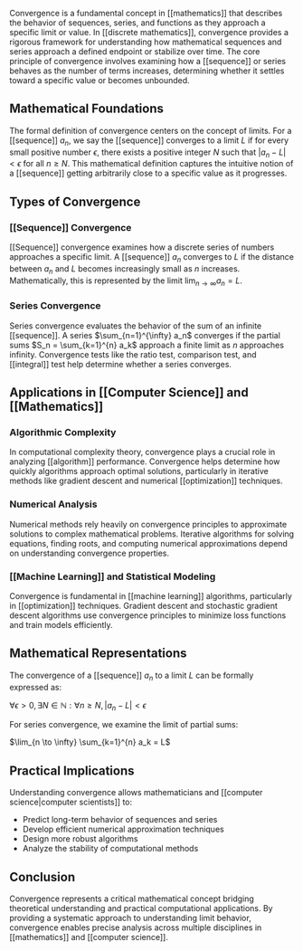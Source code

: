 Convergence is a fundamental concept in [[mathematics]] that describes the behavior of sequences, series, and functions as they approach a specific limit or value. In [[discrete mathematics]], convergence provides a rigorous framework for understanding how mathematical sequences and series approach a defined endpoint or stabilize over time. The core principle of convergence involves examining how a [[sequence]] or series behaves as the number of terms increases, determining whether it settles toward a specific value or becomes unbounded.

## Mathematical Foundations

The formal definition of convergence centers on the concept of limits. For a [[sequence]] ${a_n}$, we say the [[sequence]] converges to a limit $L$ if for every small positive number $\epsilon$, there exists a positive integer $N$ such that $|a_n - L| < \epsilon$ for all $n \geq N$. This mathematical definition captures the intuitive notion of a [[sequence]] getting arbitrarily close to a specific value as it progresses.

## Types of Convergence

### [[Sequence]] Convergence

[[Sequence]] convergence examines how a discrete series of numbers approaches a specific limit. A [[sequence]] ${a_n}$ converges to $L$ if the distance between $a_n$ and $L$ becomes increasingly small as $n$ increases. Mathematically, this is represented by the limit $\lim_{n \to \infty} a_n = L$.

### Series Convergence

Series convergence evaluates the behavior of the sum of an infinite [[sequence]]. A series $\sum_{n=1}^{\infty} a_n$ converges if the partial sums $S_n = \sum_{k=1}^{n} a_k$ approach a finite limit as $n$ approaches infinity. Convergence tests like the ratio test, comparison test, and [[integral]] test help determine whether a series converges.

## Applications in [[Computer Science]] and [[Mathematics]]

### Algorithmic Complexity

In computational complexity theory, convergence plays a crucial role in analyzing [[algorithm]] performance. Convergence helps determine how quickly algorithms approach optimal solutions, particularly in iterative methods like gradient descent and numerical [[optimization]] techniques.

### Numerical Analysis

Numerical methods rely heavily on convergence principles to approximate solutions to complex mathematical problems. Iterative algorithms for solving equations, finding roots, and computing numerical approximations depend on understanding convergence properties.

### [[Machine Learning]] and Statistical Modeling

Convergence is fundamental in [[machine learning]] algorithms, particularly in [[optimization]] techniques. Gradient descent and stochastic gradient descent algorithms use convergence principles to minimize loss functions and train models efficiently.

## Mathematical Representations

The convergence of a [[sequence]] ${a_n}$ to a limit $L$ can be formally expressed as:

$\forall \epsilon > 0, \exists N \in \mathbb{N} : \forall n \geq N, |a_n - L| < \epsilon$

For series convergence, we examine the limit of partial sums:

$\lim_{n \to \infty} \sum_{k=1}^{n} a_k = L$

## Practical Implications

Understanding convergence allows mathematicians and [[computer science|computer scientists]] to:

- Predict long-term behavior of sequences and series
- Develop efficient numerical approximation techniques
- Design more robust algorithms
- Analyze the stability of computational methods

## Conclusion

Convergence represents a critical mathematical concept bridging theoretical understanding and practical computational applications. By providing a systematic approach to understanding limit behavior, convergence enables precise analysis across multiple disciplines in [[mathematics]] and [[computer science]].